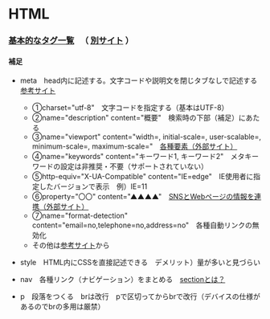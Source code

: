 # HTML
  
### [基本的なタグ一覧](https://web-designer.cman.jp/html_ref/function_list/) 　（ [別サイト](https://www.tagindex.com/html_tag/elements/) ）
  
#### 補足  
* meta　head内に記述する。文字コードや説明文を閉じタブなしで記述する　[参考サイト](https://style.potepan.com/articles/21185.html#metameta)
  * ①charset="utf-8"　文字コードを指定する（基本はUTF-8）
  * ②name="description" content="概要"　検索時の下部（補足）にあたる
  * ③name="viewport" content="width=, initial-scale=, user-scalable=, minimum-scale=, maximum-scale="　[各種要素（外部サイト）](https://pecopla.net/web-column/viewport)
  * ④name="keywords" content="キーワード1, キーワード2"　メタキーワードの設定は非推奨・不要（サポートされていない）
  * ⑤http-equiv="X-UA-Compatible" content="IE=edge"　IE使用者に指定したバージョンで表示　例）IE=11
  * ⑥property="〇〇" content="▲▲▲▲"　[SNSとWebページの情報を連携（外部サイト）](https://seolaboratory.jp/64252/)
  * ⑦name="format-detection" content="email=no,telephone=no,address=no"　各種自動リンクの無効化
  * その他は[参考サイト](https://style.potepan.com/articles/21185.html#metameta)から
  
* style　HTML内にCSSを直接記述できる　デメリット）量が多いと見づらい
  
* nav　各種リンク（ナビゲーション）をまとめる　[sectionとは？](https://webukatu.com/wordpress/blog/11267/)
  
* p　段落をつくる　brは改行　pで区切ってからbrで改行（デバイスの仕様があるのでbrの多用は厳禁）
